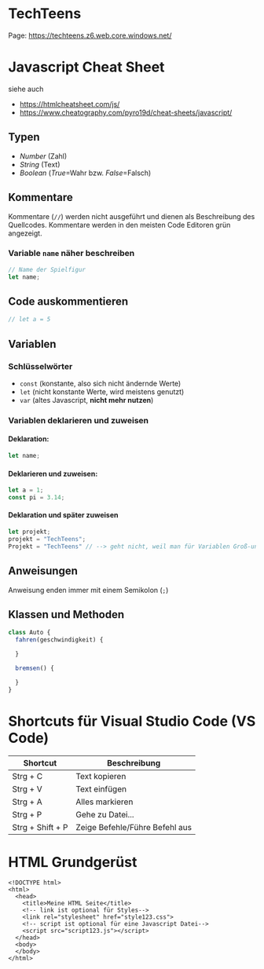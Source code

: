# TechTeens

Page: https://techteens.z6.web.core.windows.net/


# Javascript Cheat Sheet
siehe auch
+ https://htmlcheatsheet.com/js/
+ https://www.cheatography.com/pyro19d/cheat-sheets/javascript/

## Typen
+ *Number* (Zahl)
+ *String* (Text)
+ *Boolean*  (*True*=Wahr bzw. *False*=Falsch)

## Kommentare
Kommentare (`//`) werden nicht ausgeführt und dienen als Beschreibung des Quellcodes.
Kommentare werden in den meisten Code Editoren grün angezeigt.

### Variable `name` näher beschreiben
```javascript
// Name der Spielfigur
let name; 
```
## Code auskommentieren
```javascript
// let a = 5 
```


## Variablen
### Schlüsselwörter
+ `const` (konstante, also sich nicht ändernde Werte)
+ `let` (nicht konstante Werte, wird meistens genutzt)
+ `var` (altes Javascript, **nicht mehr nutzen**)

### Variablen deklarieren und zuweisen
#### Deklaration:
```javascript
let name;
```

#### Deklarieren und zuweisen:
```javascript
let a = 1;
const pi = 3.14;
```

#### Deklaration und später zuweisen
```javascript
let projekt;
projekt = "TechTeens";
Projekt = "TechTeens" // --> geht nicht, weil man für Variablen Groß-und Kleinschreibung beachten muss
```

## Anweisungen
Anweisung enden immer mit einem Semikolon (`;`)


## Klassen und Methoden
```javascript
class Auto {
  fahren(geschwindigkeit) {

  }

  bremsen() {

  }
}
```

# Shortcuts für Visual Studio Code (VS Code)

| Shortcut         | Beschreibung                   | 
| -----------------| -------------------------------|
| Strg + C         | Text kopieren                  |
| Strg + V         | Text einfügen                  |
| Strg + A         | Alles markieren                |
| Strg + P         | Gehe zu Datei...               |
| Strg + Shift + P | Zeige Befehle/Führe Befehl aus |

# HTML Grundgerüst
```
<!DOCTYPE html>
<html>
  <head>
    <title>Meine HTML Seite</title>
    <!-- link ist optional für Styles-->
    <link rel="stylesheet" href="style123.css">
    <!-- script ist optional für eine Javascript Datei-->
    <script src="script123.js"></script>
  </head>
  <body>
  </body>
</html>
```

